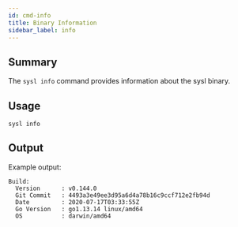 ```yaml
---
id: cmd-info
title: Binary Information
sidebar_label: info
---
```


## Summary

The `sysl info` command provides information about the sysl binary.

## Usage

```
sysl info
```

## Output

Example output:

```
Build:
  Version      : v0.144.0
  Git Commit   : 4493a3e49ee3d95a6d4a78b16c9ccf712e2fb94d
  Date         : 2020-07-17T03:33:55Z
  Go Version   : go1.13.14 linux/amd64
  OS           : darwin/amd64
```
